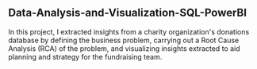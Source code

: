 ## Data-Analysis-and-Visualization-SQL-PowerBI
In this project, I extracted insights from a charity organization's donations database by defining the business problem, carrying out a Root Cause Analysis (RCA) of the problem, and visualizing insights extracted to aid planning and strategy for the fundraising team.
